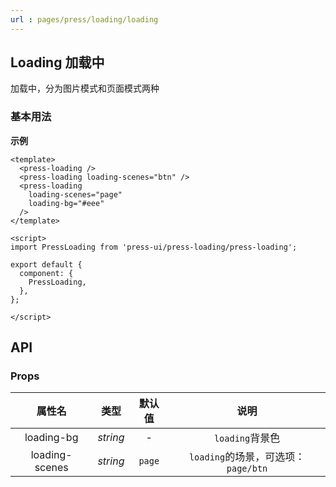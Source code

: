 ```yaml
---
url : pages/press/loading/loading
---
```


## Loading 加载中

加载中，分为图片模式和页面模式两种

### 基本用法

**示例**


```vue
<template>
  <press-loading />
  <press-loading loading-scenes="btn" />
  <press-loading
    loading-scenes="page"
    loading-bg="#eee"
  />
</template>

<script>
import PressLoading from 'press-ui/press-loading/press-loading';

export default {
  component: {
    PressLoading,
  },
};

</script>
```


## API

### Props

|     属性名     |   类型   | 默认值 |                说明                 |
| :------------: | :------: | :----: | :---------------------------------: |
|   loading-bg   | _string_ |   -    |           `loading`背景色           |
| loading-scenes | _string_ | `page` | `loading`的场景，可选项：`page/btn` |





